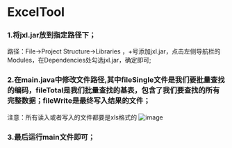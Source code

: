 # ExcelTool
### 1.将jxl.jar放到指定路径下；
路径：File→Project Structure→Libraries ，+号添加jxl.jar，点击左侧导航栏的Modules，在Dependencies处勾选jxl.jar，确定即可;
### 2.在main.java中修改文件路径,其中fileSingle文件是我们要批量查找的编码，fileTotal是我们批量查找的基表，包含了我们要查找的所有完整数据；fileWrite是最终写入结果的文件；
注意：所有读入或者写入的文件都要是xls格式的
![image](https://github.com/Qiaomuu/ExcelTool/assets/90760697/d6a056fe-dd63-40ac-be20-2093c486a823)
### 3.最后运行main文件即可；

